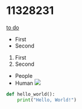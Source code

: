 # 11328231

[to do](todo.md)
- First
- Second
 1. First
 2. Second
  - People
  - Human
![](URL)

```python
def hello_world():
    print("Hello, World!")
```
